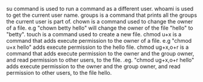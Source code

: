 su command is used to run a command as a different user.
whoami is used to get the current user name.
groups is a command that prints all the groups the current user is part of.
chown is a command used to change the owner of a file. e.g "chown betty hello" will change the owner of the file "hello" to "betty".
touch is a command used to create a new file.
chmod u+x is a command that adds execute permission to the owner of a file. e.g "chmod u+x hello" adds execute permission to the hello file.
chmod ug+x,o+r is a command that adds execute permission to the owner and the group owner, and read permission to other users, to the file. .eg. "chmod ug+x,o+r hello" adds execute permission to the owner and the group owner, and read permission to other users, to the file hello.
